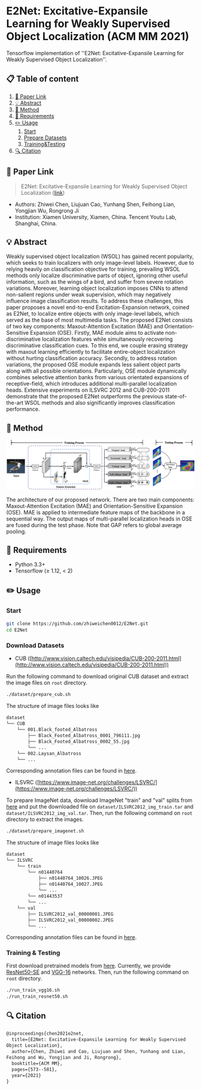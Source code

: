 # E2Net: Excitative-Expansile Learning for Weakly Supervised Object Localization (ACM MM 2021)

Tensorflow implementation of ''E2Net: Excitative-Expansile Learning for Weakly Supervised Object Localization''.

## 📋 Table of content
 1. [📎 Paper Link](#1)
 2. [💡 Abstract](#2)
 3. [📖 Method](#3)
 4. [📃 Requirements](#4)
 5. [✏️ Usage](#5)
    1. [Start](#51)
    2. [Prepare Datasets](#52)
    3. [Training&Testing](#53)
 6. [🔍 Citation](#6)

## 📎 Paper Link <a name="1"></a> 
> E2Net: Excitative-Expansile Learning for Weakly Supervised Object Localization ([link](https://dl.acm.org/doi/pdf/10.1145/3474085.3475211))
* Authors: Zhiwei Chen, Liujuan Cao, Yunhang Shen, Feihong Lian, Yongjian Wu, Rongrong Ji
* Institution: Xiamen University, Xiamen, China. Tencent Youtu Lab, Shanghai, China.

## 💡 Abstract <a name="2"></a> 
Weakly supervised object localization (WSOL) has gained recent popularity, which seeks to train localizers with only image-level labels. However, due to relying heavily on classification objective for training, prevailing WSOL methods only localize discriminative parts of object, ignoring other useful information, such as the wings of a bird, and suffer from severe rotation variations. Moreover, learning object localization imposes CNNs to attend non-salient regions under weak supervision, which may negatively influence image classification results. To address these challenges, this paper proposes a novel end-to-end Excitation-Expansion network, coined as E2Net, to localize entire objects with only image-level labels, which served as the base of most multimedia tasks. The proposed E2Net consists of two key components: Maxout-Attention Excitation (MAE) and Orientation-Sensitive Expansion (OSE). Firstly, MAE module aims to activate non-discriminative localization features while simultaneously recovering discriminative classification cues. To this end, we couple erasing strategy with maxout learning efficiently to facilitate entire-object localization without hurting classification accuracy. Secondly, to address rotation variations, the proposed OSE module expands less salient object parts along with all possible orientations. Particularly, OSE module dynamically combines selective attention banks from various orientated expansions of receptive-field, which introduces additional multi-parallel localization heads. Extensive experiments on ILSVRC 2012 and CUB-200-2011 demonstrate that the proposed E2Net outperforms the previous state-of-the-art WSOL methods and also significantly improves classification performance.

## 📖 Method <a name="3"></a> 

<p align="center">
    <img src="./Img/network.png" width="750"/> <br />
    <em> 
    </em>
</p>
The architecture of our proposed network. There are two main components: Maxout-Attention Excitation (MAE) and Orientation-Sensitive Expansion (OSE). MAE is applied to intermediate feature maps of the backbone in a sequential way. The output maps of multi-parallel localization heads in OSE are fused during the test phase. Note that GAP refers to global average pooling.

## 📃 Requirements <a name="4"></a> 
  - Python 3.3+ 
  - Tensorflow (≥ 1.12, < 2)

## ✏️ Usage <a name="5"></a> 

### Start <a name="51"></a> 

```bash  
git clone https://github.com/zhiweichen0012/E2Net.git
cd E2Net
```

### Download Datasets <a name="52"></a> 

* CUB ([http://www.vision.caltech.edu/visipedia/CUB-200-2011.html](http://www.vision.caltech.edu/visipedia/CUB-200-2011.html))

Run the following command to download original CUB dataset and extract the image 
files on `root` directory.
```bash
./dataset/prepare_cub.sh
```
The structure of image files looks like
```
dataset
└── CUB
    └── 001.Black_footed_Albatross
        ├── Black_Footed_Albatross_0001_796111.jpg
        ├── Black_Footed_Albatross_0002_55.jpg
        └── ...
    └── 002.Laysan_Albatross
    └── ...
```
Corresponding annotation files can be found in [here](labels/CUB).


* ILSVRC ([https://www.image-net.org/challenges/LSVRC/](https://www.image-net.org/challenges/LSVRC/))

To prepare ImageNet data, download ImageNet "train" and "val" splits from 
[here](http://www.image-net.org/) and put the downloaded file on 
`dataset/ILSVRC2012_img_train.tar` and `dataset/ILSVRC2012_img_val.tar`.
Then, run the following command on `root` directory to extract the images. 
```bash
./dataset/prepare_imagenet.sh
```

The structure of image files looks like
```
dataset
└── ILSVRC
    └── train
        └── n01440764
            ├── n01440764_10026.JPEG
            ├── n01440764_10027.JPEG
            └── ...
        └── n01443537
        └── ...
    └── val
        ├── ILSVRC2012_val_00000001.JPEG
        ├── ILSVRC2012_val_00000002.JPEG
        └── ...
```
Corresponding annotation files can be found in [here](labels/ILSVRC).


### Training & Testing <a name="53"></a> 

First download pretrained models from [here](http://models.tensorpack.com/). Currently, we provide [ResNet50-SE](http://models.tensorpack.com/ResNet/ImageNet-ResNet50-SE.npz)  and [VGG-16](http://models.tensorpack.com/Caffe-Converted/vgg16.npz) networks. 
Then, run the following command on `root` directory.

```bash
./run_train_vgg16.sh
./run_train_resnet50.sh
```

## 🔍 Citation <a name="6"></a> 

```
@inproceedings{chen2021e2net,
  title={E2Net: Excitative-Expansile Learning for Weakly Supervised Object Localization},
  author={Chen, Zhiwei and Cao, Liujuan and Shen, Yunhang and Lian, Feihong and Wu, Yongjian and Ji, Rongrong},
  booktitle={ACM MM},
  pages={573--581},
  year={2021}
}
```

